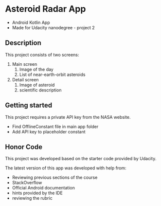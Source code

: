 # Asteroid Radar App
* Android Kotlin App
* Made for Udacity nanodegree - project 2

## Description
This project consists of two screens:
1. Main screen
   1. Image of the day
   2. List of near-earth-orbit asteroids
2. Detail screen
   1. Image of asteroid
   2. scientific description

## Getting started
This project requires a private API key from the NASA website.
* Find OfflineConstant file in main app folder
* Add API key to placeholder constant

## Honor Code
This project was developed based on the starter code provided by Udacity.

The latest version of this app was developed with help from:

* Reviewing previous sections of the course
* StackOverflow
* Official Android documentation
* hints provided by the IDE
* reviewing the rubric